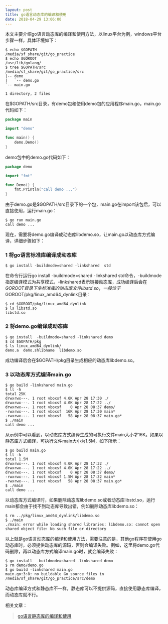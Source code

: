 ```yaml
---
layout: post
title: go语言动态库的编译和使用
date: 2018-04-29 13:06:00
---
```


本文主要介绍go语言动态库的编译和使用方法，以linux平台为例，windows平台步骤一样，具体环境如下：

```
$ echo $GOPATH
/media/sf_share/git/go_practice
$ echo $GOROOT
/usr/lib/golang/
$ tree $GOPATH/src
/media/sf_share/git/go_practice/src
|-- demo
|   `-- demo.go
`-- main.go

1 directory, 2 files
```

在$GOPATH/src目录，有demo包和使用demo包的应用程序main.go，main.go代码如下：

```go
package main

import "demo"

func main() {
    demo.Demo()
}
```

demo包中的demo.go代码如下：

```go
package demo

import "fmt"

func Demo() {
    fmt.Println("call demo ...")
}
```

由于demo.go是$GOPATH/src目录下的一个包，main.go在import该包后，可以直接使用，运行main.go：

```
$ go run main.go
call demo ...
```

现在，需要将demo.go编译成动态库libdemo.so，让main.go以动态库方式编译，详细步骤如下：

### 1 将go语言标准库编译成动态库

```
$ go install -buildmode=shared -linkshared  std
```

在命令行运行go install -buildmode=shared -linkshared  std命令，-buildmode指定编译模式为共享模式，-linkshared表示链接动态库，成功编译后会在$GOROOT目录下生标准库的动态库文件libstd.so，一般位于$GOROOT/pkg/linux_amd64_dynlink目录：

```
$ cd $GOROOT/pkg/linux_amd64_dynlink
$ ls libstd.so
libstd.so
```


### 2 将demo.go编译成动态库

```
$ go install  -buildmode=shared -linkshared demo
$ cd $GOPATH/pkg
$ ls linux_amd64_dynlink/
demo.a  demo.shlibname  libdemo.so
```

成功编译后会在$GOPATH/pkg目录生成相应的动态库libdemo.so。

### 3 以动态库方式编译main.go

```
$ go build -linkshared main.go
$ ll -h
total 25K
drwxrwx---. 1 root vboxsf 4.0K Apr 28 17:30 ./
drwxrwx---. 1 root vboxsf 4.0K Apr 28 17:22 ../
drwxrwx---. 1 root vboxsf    0 Apr 28 08:37 demo/
-rwxrwx---. 1 root vboxsf  16K Apr 28 17:30 main*
-rwxrwx---. 1 root vboxsf   58 Apr 28 08:37 main.go*
$ ./main
call demo ...
```

从示例中可以看到，以动态库方式编译生成的可执行文件main大小才16K。如果以静态库方式编译，可执行文件main大小为1.5M，如下所示：

```
$ go build main.go
$ ll -h
total 1.5M
drwxrwx---. 1 root vboxsf 4.0K Apr 28 17:32 ./
drwxrwx---. 1 root vboxsf 4.0K Apr 28 17:22 ../
drwxrwx---. 1 root vboxsf    0 Apr 28 08:37 demo/
-rwxrwx---. 1 root vboxsf 1.5M Apr 28 17:32 main*
-rwxrwx---. 1 root vboxsf   58 Apr 28 08:37 main.go*
$ ./main
call demo ...
```

以动态库方式编译时，如果删除动态库libdemo.so或者动态库libstd.so，运行main都会由于找不到动态库导致出错，例如删除动态库libdemo.so：

```
$ rm ../pkg/linux_amd64_dynlink/libdemo.so
$ ./main
./main: error while loading shared libraries: libdemo.so: cannot open shared object file: No such file or directory
```

以上就是go语言动态库的编译和使用方法，需要注意的是，其他go程序在使用go动态库时，必须提供动态库的源码，否则会编译失败。例如，这里将demo.go代码删除，再以动态库方式编译main.go时，就会编译失败：

```
$ go install  -buildmode=shared -linkshared demo
$ rm demo/demo.go
$ go build -linkshared main.go
main.go:3:8: no buildable Go source files in /media/sf_share/git/go_practice/src/demo
```

动态库编译方式和静态库不一样，静态库可以不提供源码，直接使用静态库编译，而动态库就不行。

相关文章：

> [go语言静态库的编译和使用](http://reborncodinglife.com/2018/04/27/how-to-create-static-lib-in-golang/)